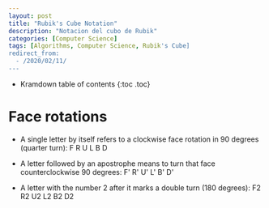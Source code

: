 ```yaml
---
layout: post
title: "Rubik's Cube Notation"
description: "Notacion del cubo de Rubik"
categories: [Computer Science]
tags: [Algorithms, Computer Science, Rubik's Cube]
redirect_from:
  - /2020/02/11/
---
```


* Kramdown table of contents
{:toc .toc}

# Face rotations

* A single letter by itself refers to a clockwise face rotation in 90 degrees (quarter turn):
F R U L B D

* A letter followed by an apostrophe means to turn that face counterclockwise 90 degrees:
F' R' U' L' B' D'

* A letter with the number 2 after it marks a double turn (180 degrees):
F2 R2 U2 L2 B2 D2
